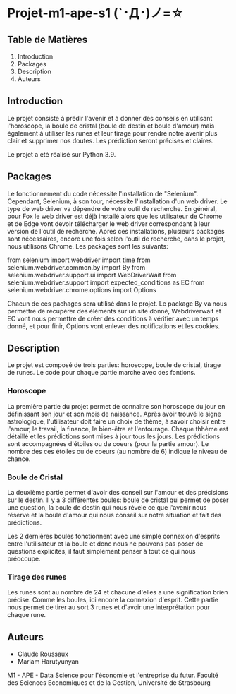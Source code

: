 # Projet-m1-ape-s1 (`･Д･)ノ=☆

## Table de Matières 
1. Introduction
2. Packages 
3. Description
4. Auteurs 


## Introduction

Le projet consiste à prédir l'avenir et à donner des conseils en utilisant l'horoscope, la boule de cristal (boule de destin et boule d'amour) mais également à utiliser les runes et leur tirage pour rendre notre avenir plus clair et supprimer nos doutes. 
Les prédiction seront précises et claires.

Le projet a été réalisé sur Python 3.9.


## Packages 

Le fonctionnement du code nécessite l'installation de "Selenium". Cependant, Selenium, à son tour, nécessite l'installation d'un web driver. Le type de web driver va dépendre de votre outil de recherche. En général, pour Fox le web driver est déjà installé alors que les utilisateur de Chrome et de Edge vont devoir télécharger le web driver correspondant à leur version de l'outil de recherche.
Après ces installations, plusieurs packages sont nécessaires, encore une fois selon l'outil de recherche, dans le projet, nous utilisons Chrome. Les packages sont les suivants:

from selenium import webdriver
import time
from selenium.webdriver.common.by import By
from selenium.webdriver.support.ui import WebDriverWait
from selenium.webdriver.support import expected_conditions as EC
from selenium.webdriver.chrome.options import Options


Chacun de ces pachages sera utilisé dans le projet. Le package By va nous permettre de récupérer des éléments sur un site donné, Webdriverwait et EC vont nous permettre de créer des conditions à vérifier avec un temps donné, et pour finir, Options vont enlever des notifications et les cookies.


## Description
 
Le projet est composé de trois parties: horoscope, boule de cristal, tirage de runes. Le code pour chaque partie marche avec des fontions. 

### Horoscope 

La première partie du projet permet de connaitre son horoscope du jour en définissant son jour et son mois de naissance. Après avoir trouvé le signe astrologique, l'utilisateur doit faire un choix de thème, à savoir choisir entre l'amour, le travail, la finance, le bien-être et l'entourage. Chaque thhème est détaillé et les prédictions sont mises à jour tous les jours. 
Les prédictions sont accompagnées d'étoiles ou de coeurs (pour la partie amour). Le nombre des ces étoiles ou de coeurs (au nombre de 6) indique le niveau de chance.

### Boule de Cristal

La deuxième partie permet d'avoir des conseil sur l'amour et des précisions sur le destin. 
Il y a 3 différentes boules: boule de cristal qui permet de poser une question, la boule de destin qui nous révèle ce que l'avenir nous réserve et la boule d'amour qui nous conseil sur notre situation et fait des prédictions. 

Les 2 dernières boules fonctionnent avec une simple connexion d'esprits entre l'utilisateur et la boule et donc nous ne pouvons pas poser de questions explicites, il faut simplement penser à tout ce qui nous préoccupe. 

### Tirage des runes

Les runes sont au nombre de 24 et chacune d'elles a une signification brien précise. Comme les boules, ici encore la connexion d'esprit. 
Cette partie nous permet de tirer au sort 3 runes et d'avoir une interprétation pour chaque rune. 


## Auteurs

- Claude Roussaux
- Mariam Harutyunyan

M1 - APE - Data Science pour l'économie et l'entreprise du futur.
Faculté des Sciences Economiques et de la Gestion, Université de Strasbourg
